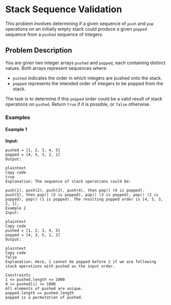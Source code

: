 # Stack Sequence Validation

This problem involves determining if a given sequence of `push` and `pop` operations on an initially empty stack could produce a given `popped` sequence from a `pushed` sequence of integers.

## Problem Description

You are given two integer arrays `pushed` and `popped`, each containing distinct values. Both arrays represent sequences where:
- `pushed` indicates the order in which integers are pushed onto the stack.
- `popped` represents the intended order of integers to be popped from the stack.

The task is to determine if this `popped` order could be a valid result of stack operations on `pushed`. Return `true` if it is possible, or `false` otherwise.

### Examples

#### Example 1

**Input:**
```plaintext
pushed = [1, 2, 3, 4, 5]
popped = [4, 5, 3, 2, 1]
Output:

plaintext
Copy code
true
Explanation: The sequence of stack operations could be:

push(1), push(2), push(3), push(4), then pop() (4 is popped).
push(5), then pop() (5 is popped), pop() (3 is popped), pop() (2 is popped), pop() (1 is popped). The resulting popped order is [4, 5, 3, 2, 1].
Example 2
Input:

plaintext
Copy code
pushed = [1, 2, 3, 4, 5]
popped = [4, 3, 5, 1, 2]
Output:

plaintext
Copy code
false
Explanation: Here, 1 cannot be popped before 2 if we are following stack operations with pushed as the input order.

Constraints
1 <= pushed.length <= 1000
0 <= pushed[i] <= 1000
All elements of pushed are unique.
popped.length == pushed.length
popped is a permutation of pushed.